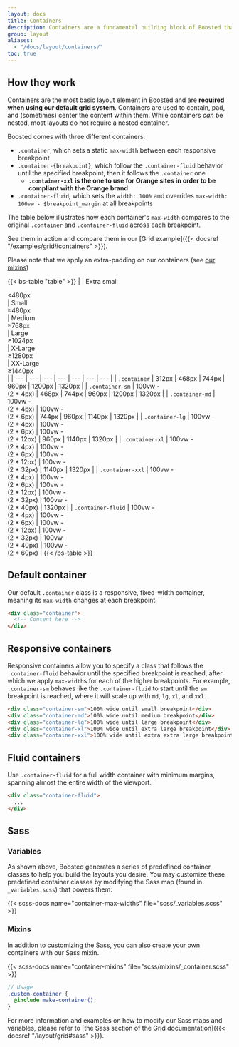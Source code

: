 ```yaml
---
layout: docs
title: Containers
description: Containers are a fundamental building block of Boosted that contain, pad, and align your content within a given device or viewport.
group: layout
aliases:
  - "/docs/layout/containers/"
toc: true
---
```


## How they work

Containers are the most basic layout element in Boosted and are **required when using our default grid system**. Containers are used to contain, pad, and (sometimes) center the content within them. While containers *can* be nested, most layouts do not require a nested container.

Boosted comes with three different containers:

- `.container`, which sets a static `max-width` between each responsive breakpoint
- `.container-{breakpoint}`, which follow the `.container-fluid` behavior until the specified breakpoint, then it follows the `.container` one
  - **`.container-xxl` is the one to use for Orange sites in order to be compliant with the Orange brand**
- `.container-fluid`, which sets the `width: 100%` and overrides `max-width: 100vw - $breakpoint_margin` at all breakpoints

The table below illustrates how each container's `max-width` compares to the original `.container` and `.container-fluid` across each breakpoint.

See them in action and compare them in our [Grid example]({{< docsref "/examples/grid#containers" >}}).

Please note that we apply an extra-padding on our containers (see [our mixins](#mixins))

{{< bs-table "table" >}}
|  | Extra small<div class="fw-normal">&lt;480px</div> | Small<div class="fw-normal">&ge;480px</div> | Medium<div class="fw-normal">&ge;768px</div> | Large<div class="fw-normal">&ge;1024px</div> | X-Large<div class="fw-normal">&ge;1280px</div> | XX-Large<div class="fw-normal">&ge;1440px</div> |
| --- | --- | --- | --- | --- | --- | --- |
| `.container` | <span class="text-body-secondary">312px</span> | 468px | 744px | 960px | 1200px | 1320px |
| `.container-sm` | <span class="text-body-secondary">100vw -<br>(2 * 4px)</span> | 468px | 744px | 960px | 1200px | 1320px |
| `.container-md` | <span class="text-body-secondary">100vw -<br>(2 * 4px)</span> | <span class="text-body-secondary">100vw -<br>(2 * 6px)</span> | 744px | 960px | 1140px | 1320px |
| `.container-lg` | <span class="text-body-secondary">100vw -<br>(2 * 4px)</span> | <span class="text-body-secondary">100vw -<br>(2 * 6px)</span> | <span class="text-body-secondary">100vw -<br>(2 * 12px)</span> | 960px | 1140px | 1320px |
| `.container-xl` | <span class="text-body-secondary">100vw -<br>(2 * 4px)</span> | <span class="text-body-secondary">100vw -<br>(2 * 6px)</span> | <span class="text-body-secondary">100vw -<br>(2 * 12px)</span> | <span class="text-body-secondary">100vw -<br>(2 * 32px)</span> | 1140px | 1320px |
| `.container-xxl` | <span class="text-body-secondary">100vw -<br>(2 * 4px)</span> | <span class="text-body-secondary">100vw -<br>(2 * 6px)</span> | <span class="text-body-secondary">100vw -<br>(2 * 12px)</span> | <span class="text-body-secondary">100vw -<br>(2 * 32px)</span> | <span class="text-body-secondary">100vw -<br>(2 * 40px)</span> | 1320px |
| `.container-fluid` | <span class="text-body-secondary">100vw -<br>(2 * 4px)</span> | <span class="text-body-secondary">100vw -<br>(2 * 6px)</span> | <span class="text-body-secondary">100vw -<br>(2 * 12px)</span> | <span class="text-body-secondary">100vw -<br>(2 * 32px)</span> | <span class="text-body-secondary">100vw -<br>(2 * 40px)</span> | <span class="text-body-secondary">100vw -<br>(2 * 60px)</span> |
{{< /bs-table >}}

## Default container

Our default `.container` class is a responsive, fixed-width container, meaning its `max-width` changes at each breakpoint.

```html
<div class="container">
  <!-- Content here -->
</div>
```

## Responsive containers

Responsive containers allow you to specify a class that follows the `.container-fluid` behavior until the specified breakpoint is reached, after which we apply `max-width`s for each of the higher breakpoints. For example, `.container-sm` behaves like the `.container-fluid` to start until the `sm` breakpoint is reached, where it will scale up with `md`, `lg`, `xl`, and `xxl`.

```html
<div class="container-sm">100% wide until small breakpoint</div>
<div class="container-md">100% wide until medium breakpoint</div>
<div class="container-lg">100% wide until large breakpoint</div>
<div class="container-xl">100% wide until extra large breakpoint</div>
<div class="container-xxl">100% wide until extra extra large breakpoint</div>
```

## Fluid containers

Use `.container-fluid` for a full width container with minimum margins, spanning almost the entire width of the viewport.

```html
<div class="container-fluid">
  ...
</div>
```

## Sass

### Variables

As shown above, Boosted generates a series of predefined container classes to help you build the layouts you desire. You may customize these predefined container classes by modifying the Sass map (found in `_variables.scss`) that powers them:

{{< scss-docs name="container-max-widths" file="scss/_variables.scss" >}}

### Mixins

In addition to customizing the Sass, you can also create your own containers with our Sass mixin.

{{< scss-docs name="container-mixins" file="scss/mixins/_container.scss" >}}

```scss
// Usage
.custom-container {
  @include make-container();
}
```

For more information and examples on how to modify our Sass maps and variables, please refer to [the Sass section of the Grid documentation]({{< docsref "/layout/grid#sass" >}}).
